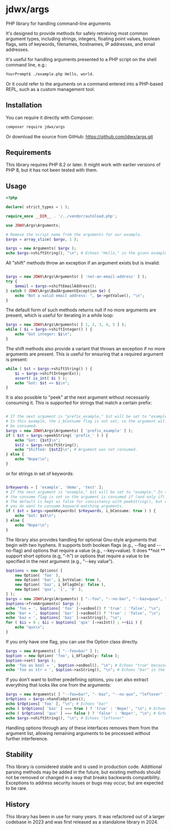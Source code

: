 # jdwx/args

PHP library for handling command-line arguments

It's designed to provide methods for safely retrieving most common argument types,
including strings, integers, floating point values, boolean flags, sets of keywords,
filenames, hostnames, IP addresses, and email addresses.

It's useful for handling arguments presented to a PHP script on the shell command line, e.g.:

```bash
YourPrompt$ ./example.php Hello, world.
```

Or it could refer to the arguments on a command entered into a PHP-based REPL, such as a custom management tool.

## Installation

You can require it directly with Composer:

```bash
composer require jdwx/args
```

Or download the source from GitHub: https://github.com/jdwx/args.git

## Requirements

This library requires PHP 8.2 or later. It might work with earlier versions of PHP 8,
but it has not been tested with them.

## Usage

```php
<?php

declare( strict_types = 1 );

require_once __DIR__ . '/../vendor/autoload.php';

use JDWX\Args\Arguments;

# Remove the script name from the arguments for our example.
$argv = array_slice( $argv, 1 );

$args = new Arguments( $argv );
echo $args->shiftString(), "\n"; # Echoes "Hello," in the given example.
```

All "shift" methods throw an exception if an argument exists but is invalid:

```php

$args = new JDWX\Args\Arguments( [ 'not-an-email-address' ] );
try {
    $email = $args->shiftEmailAddress();
} catch ( JDWX\Args\BadArgumentException $e) {
    echo "Not a valid email address: ", $e->getValue(), "\n";
}
```

The default form of such methods returns null if no more arguments are present,
which is useful for iterating in a while loop:

```php
$args = new JDWX\Args\Arguments( [ 1, 2, 3, 4, 5 ] );
while ( $i = $args->shiftInteger() ) {
    echo "Got integer: $i\n";
}
```

The shift methods also provide a variant that throws an exception if no more
arguments are present. This is useful for ensuring that a required argument is
present:

```php
while ( $st = $args->shiftString() ) {
    $i = $args->shiftIntegerEx();
    assert( is_int( $i ) );
    echo "Got: $st => $i\n";
}
```

It is also possible to "peek" at the next argument without necessarily consuming it.
This is supported for strings that match a certain prefix:

```php

# If the next argument is "prefix_example," $st will be set to "example."
# In this example, the i_bConsume flag is not set, so the argument will not
# be consumed.
$args = new JDWX\Args\Arguments( [ 'prefix_example' ] );
if ( $st = $args->peekString( 'prefix_' ) ) {
    echo "Got: {$st}\n";
    $st2 = $args->shiftString();
    echo "Shifted: {$st2}\n"; # Argument was not consumed.
} else {
    echo "Nope!\n";
}
```

or for strings in set of keywords:

```php

$rKeywords = [ 'example', 'demo', 'test' ];
# If the next argument is "example," $st will be set to "example." In this example,
# the consume flag is set so the argument is consumed if (and only if) it matches.
# The default is kept as false for consistency with peekString(), but usually
# you do want to consume keyword-matching arguments.
if ( $st = $args->peekKeywords( $rKeywords, i_bConsume: true ) ) {
    echo "Got: $st\n";
} else {
    echo "Nope!\n";
}
````

The library also provides handling for optional Gnu-style arguments that begin with
two hyphens. It supports both boolean flags (e.g., --flag and --no-flag) and options that require a value (e.g., --key=value). It does
**not
** support short options (e.g, "-h") or options that require a value to be specified in the next argument (e.g., "--key value").

```php
$options = new Options( [
    new Option( 'foo' ),
    new Option( 'bar', i_bstValue: true ),
    new Option( 'baz', i_bFlagOnly: false ),
    new Option( 'qux', '1', '0' ),
] );
$args = new JDWX\Args\Arguments( [ "--foo", "--no-bar", "--baz=quux", "--qux=3" ] );
$options->fromArguments( $args );
echo 'foo = ', $options[ 'foo' ]->asBool() ? 'true' : 'false', "\n";
echo 'bar = ', $options[ 'bar' ]->asBool() ? 'true' : 'false', "\n";
echo 'baz = ', $options[ 'baz' ]->asString(), "\n";
for ( $ii = 0 ; $ii < $options[ 'qux' ]->asInt() ; ++$ii ) {
    echo "qux\n";
}
```

If you only have one flag, you can use the Option class directly.

```php
$args = new Arguments( [ "--foo=bar" ] );
$option = new Option( 'foo', i_bFlagOnly: false );
$option->set( $args );
echo 'foo as bool = ', $option->asBool(), "\n"; # Echoes "true" because flag was present.
echo 'foo as str = ', $option->asString(), "\n"; # Echoes "bar" in the given example.
```

If you don't want to bother predefining options, you can also extract everything that looks like one from the arguments:

```php
$args = new Arguments( [ "--foo=bar", "--baz", "--no-qux", "leftover" ] );
$rOptions = $args->handleOptions();
echo $rOptions[ 'foo' ], "\n"; # Echoes "bar"
echo ( $rOptions[ 'baz' ] === true ) ? 'true' : 'Nope!', "\n"; # Echoes "true"
echo ( $rOptions[ 'qux' ] === false ) ? 'false' : 'Nope!', "\n"; # Echoes "false"
echo $args->shiftString(), "\n"; # Echoes "leftover"
```

Handling options through any of these interfaces removes them from the argument list, allowing remaining arguments to be processed without further interference.

## Stability

This library is considered stable and is used in production code. Additional parsing
methods may be added in the future, but existing methods should not be removed or
changed in a way that breaks backwards compatibility. Exceptions to address security
issues or bugs may occur, but are expected to be rare.

## History

This library has been in use for many years. It was refactored out of a larger codebase
in 2023 and was first released as a standalone library in 2024.
